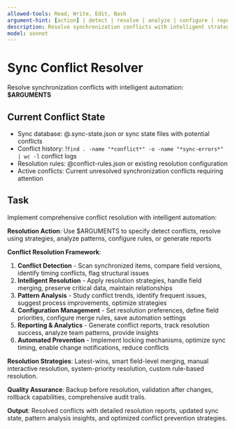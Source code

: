 ```yaml
---
allowed-tools: Read, Write, Edit, Bash
argument-hint: [action] | detect | resolve | analyze | configure | report
description: Resolve synchronization conflicts with intelligent strategies and automated resolution
model: sonnet
---
```


# Sync Conflict Resolver

Resolve synchronization conflicts with intelligent automation: **$ARGUMENTS**

## Current Conflict State

- Sync database: @.sync-state.json or sync state files with potential conflicts
- Conflict history: !`find . -name "*conflict*" -o -name "*sync-errors*" | wc -l` conflict logs
- Resolution rules: @conflict-rules.json or existing resolution configuration
- Active conflicts: Current unresolved synchronization conflicts requiring attention

## Task

Implement comprehensive conflict resolution with intelligent automation:

**Resolution Action**: Use $ARGUMENTS to specify detect conflicts, resolve using strategies, analyze patterns, configure rules, or generate reports

**Conflict Resolution Framework**:
1. **Conflict Detection** - Scan synchronized items, compare field versions, identify timing conflicts, flag structural issues
2. **Intelligent Resolution** - Apply resolution strategies, handle field merging, preserve critical data, maintain relationships
3. **Pattern Analysis** - Study conflict trends, identify frequent issues, suggest process improvements, optimize strategies
4. **Configuration Management** - Set resolution preferences, define field priorities, configure merge rules, save automation settings
5. **Reporting & Analytics** - Generate conflict reports, track resolution success, analyze team patterns, provide insights
6. **Automated Prevention** - Implement locking mechanisms, optimize sync timing, enable change notifications, reduce conflicts

**Resolution Strategies**: Latest-wins, smart field-level merging, manual interactive resolution, system-priority resolution, custom rule-based resolution.

**Quality Assurance**: Backup before resolution, validation after changes, rollback capabilities, comprehensive audit trails.

**Output**: Resolved conflicts with detailed resolution reports, updated sync state, pattern analysis insights, and optimized conflict prevention strategies.